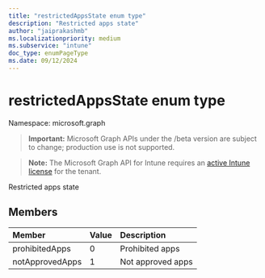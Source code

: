 ```yaml
---
title: "restrictedAppsState enum type"
description: "Restricted apps state"
author: "jaiprakashmb"
ms.localizationpriority: medium
ms.subservice: "intune"
doc_type: enumPageType
ms.date: 09/12/2024
---
```


# restrictedAppsState enum type

Namespace: microsoft.graph

> **Important:** Microsoft Graph APIs under the /beta version are subject to change; production use is not supported.

> **Note:** The Microsoft Graph API for Intune requires an [active Intune license](https://go.microsoft.com/fwlink/?linkid=839381) for the tenant.

Restricted apps state

## Members
|Member|Value|Description|
|:---|:---|:---|
|prohibitedApps|0|Prohibited apps|
|notApprovedApps|1|Not approved apps|
